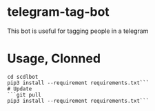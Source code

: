 # telegram-tag-bot
This bot is useful for tagging people in a telegram

# Usage, Clonned
```git clone https://github.com/WhoMiri/TeleTag.git
cd scdlbot
pip3 install --requirement requirements.txt```
# Update
```git pull
pip3 install --requirement requirements.txt```
